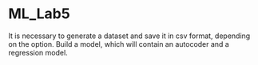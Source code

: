 # ML_Lab5
It is necessary to generate a dataset and save it in csv format, depending on the option. Build a model, which will contain an autocoder and a regression model.
